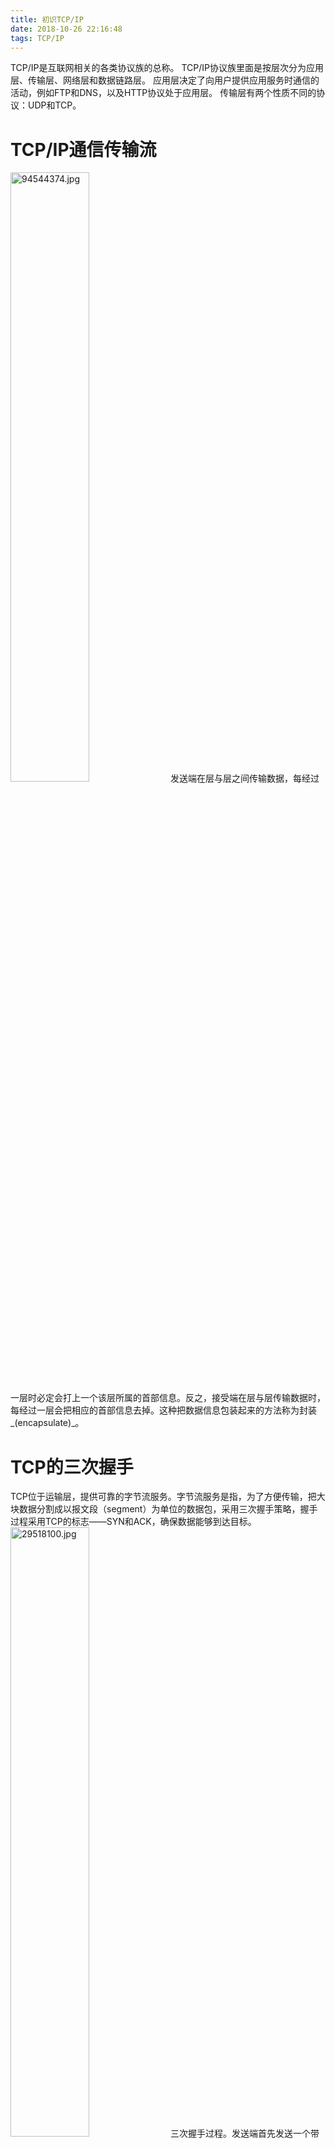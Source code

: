 ```yaml
---
title: 初识TCP/IP
date: 2018-10-26 22:16:48
tags: TCP/IP
---
```

TCP/IP是互联网相关的各类协议族的总称。
TCP/IP协议族里面是按层次分为应用层、传输层、网络层和数据链路层。
应用层决定了向用户提供应用服务时通信的活动，例如FTP和DNS，以及HTTP协议处于应用层。
传输层有两个性质不同的协议：UDP和TCP。
# TCP/IP通信传输流
<img src="https://i.loli.net/2018/11/28/5bfd91c7b7fe5.jpg" alt="94544374.jpg" title="94544374.jpg" width="50%" heigth='50%'>
发送端在层与层之间传输数据，每经过一层时必定会打上一个该层所属的首部信息。反之，接受端在层与层传输数据时，每经过一层会把相应的首部信息去掉。这种把数据信息包装起来的方法称为封装 _(encapsulate)_。

# TCP的三次握手
TCP位于运输层，提供可靠的字节流服务。字节流服务是指，为了方便传输，把大块数据分割成以报文段（segment）为单位的数据包，采用三次握手策略，握手过程采用TCP的标志——SYN和ACK，确保数据能够到达目标。
<img src="https://i.loli.net/2018/11/28/5bfd91c7be861.jpg" alt="29518100.jpg" title="29518100.jpg" width="50%" heigth='50%'>
三次握手过程。发送端首先发送一个带有SYN标志的数据包给对方，接受端收到后，回传一个带有SYN/ACK标志的数据包以示传达确认信息。最后，发送端再回传一个带有ACK标志的数据包，代表“握手”结束。
# TCP的四次挥手
天无不散宴席，TCP连接也是同样。参与一条TCP连接的两个进程任何一方都能终止连接。
<img src="https://i.loli.net/2018/11/28/5bfd91c7c3c25.jpg" alt="17191236.jpg" title="17191236.jpg" width="50%" heigth='50%'>
如图所示，客户应用进程发起一个关闭连接命令，客户TCP相服务器进程发送一个含有特殊的TCP报文段，即这个特殊报文段首部的一个标志位 `FIN比特`被设置为1。
服务器收到该报文段后，就向对方发送一个确认报文段。
然和，服务器发送自己的终止报文段，其`FIN比特`被设置为1。
最后，该客户对这个服务器的终止报文段进行确认，并发送一个确认报文段。至此两台主机资源都被释放。
<br>
<strong>Fighting!</strong>






